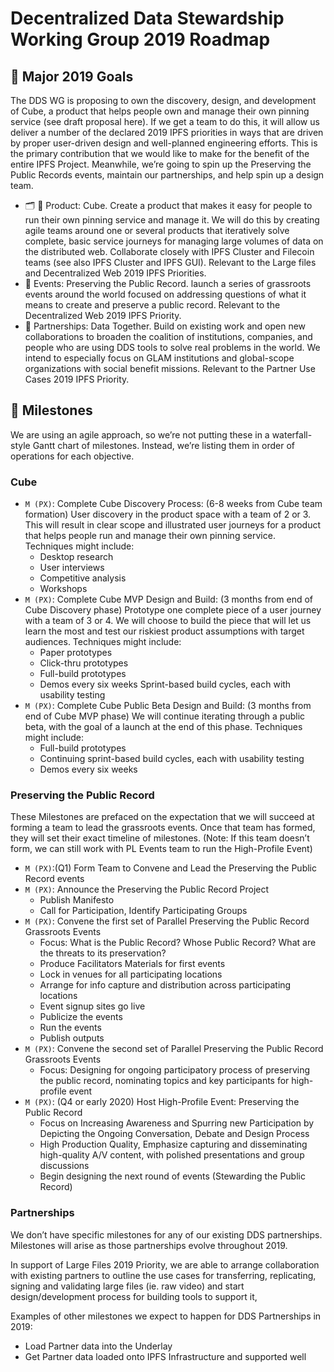 # Decentralized Data Stewardship Working Group 2019 Roadmap

## 🚀 Major 2019 Goals

The DDS WG is proposing to own the discovery, design, and development of Cube, a product that helps people own and manage their own pinning service (see draft proposal here). If we get a team to do this, it will allow us deliver a number of the declared 2019 IPFS priorities in ways that are driven by proper user-driven design and well-planned engineering efforts. This is the primary contribution that we would like to make for the benefit of the entire IPFS Project. Meanwhile, we’re going to spin up the Preserving the Public Records events, maintain our partnerships, and help spin up a design team.
 
- 🗂 🔄 Product: Cube. Create a product that makes it easy for people to run their own pinning service and manage it. We will do this by creating agile teams around one or several products that iteratively solve complete, basic service journeys for managing large volumes of data on the distributed web. Collaborate closely with IPFS Cluster and Filecoin teams (see also IPFS Cluster and IPFS GUI). Relevant to the Large files and Decentralized Web 2019 IPFS Priorities.
- 🔄 Events: Preserving the Public Record. launch a series of grassroots events around the world focused on addressing questions of what it means to create and preserve a public record. Relevant to the Decentralized Web 2019 IPFS Priority.
- 🤝 Partnerships: Data Together. Build on existing work and open new collaborations to broaden the coalition of institutions, companies, and people who are using DDS tools to solve real problems in the world. We intend to especially focus on GLAM institutions and global-scope organizations with social benefit missions. Relevant to the Partner Use Cases 2019 IPFS Priority.
 
## 💎 Milestones

We are using an agile approach, so we’re not putting these in a waterfall-style Gantt chart of milestones. Instead, we’re listing them in order of operations for each objective.
 
### Cube

- `M (PX)`: Complete Cube Discovery Process: (6-8 weeks from Cube team formation) User discovery in the product space with a team of 2 or 3. This will result in clear scope and illustrated user journeys for a product that helps people run and manage their own pinning service. Techniques might include:
  - Desktop research
  - User interviews
  - Competitive analysis
  - Workshops
- `M (PX)`: Complete Cube MVP Design and Build: (3 months from end of Cube Discovery phase) Prototype one complete piece of a user journey with a team of 3 or 4. We will choose to build the piece that will let us learn the most and test our riskiest product assumptions with target audiences. Techniques might include:
  - Paper prototypes
  - Click-thru prototypes
  - Full-build prototypes
  - Demos every six weeks
Sprint-based build cycles, each with usability testing
- `M (PX)`: Complete Cube Public Beta Design and Build: (3 months from end of Cube MVP phase) We will continue iterating through a public beta, with the goal of a launch at the end of this phase. Techniques might include:
  - Full-build prototypes
  - Continuing sprint-based build cycles, each with usability testing
  - Demos every six weeks
 
### Preserving the Public Record

These Milestones are prefaced on the expectation that we will succeed at forming a team to lead the grassroots events. Once that team has formed, they will set their exact timeline of milestones. (Note: If this team doesn’t form, we can still work with PL Events team to run the High-Profile Event)

- `M (PX)`:(Q1) Form Team to Convene and Lead the Preserving the Public Record events 
- `M (PX)`: Announce the Preserving the Public Record Project
  - Publish Manifesto
  - Call for Participation, Identify Participating Groups
- `M (PX)`: Convene the first set of Parallel Preserving the Public Record Grassroots Events
  - Focus: What is the Public Record? Whose Public Record? What are the threats to its preservation?
  - Produce Facilitators Materials for first events
  - Lock in venues for all participating locations
  - Arrange for info capture and distribution across participating locations
  - Event signup sites go live
  - Publicize the events
  - Run the events
  - Publish outputs
- `M (PX)`: Convene the second set of Parallel Preserving the Public Record Grassroots Events
  - Focus: Designing for ongoing participatory process of preserving the public record, nominating topics and key participants for high-profile event
- `M (PX)`: (Q4 or early 2020) Host High-Profile Event: Preserving the Public Record
  - Focus on Increasing Awareness and Spurring new Participation by Depicting the Ongoing Conversation, Debate and Design Process
  - High Production Quality, Emphasize capturing and disseminating high-quality A/V content, with polished presentations and group discussions
  - Begin designing the next round of events (Stewarding the Public Record)
 
### Partnerships

We don’t have specific milestones for any of our existing DDS partnerships. Milestones will arise as those partnerships evolve throughout 2019.

In support of Large Files 2019 Priority, we are able to arrange collaboration with existing partners to outline the use cases for transferring, replicating, signing and validating large files (ie. raw video) and start design/development process for building tools to support it,

Examples of other milestones we expect to happen for DDS Partnerships in 2019:
  - Load Partner data into the Underlay
  - Get Partner data loaded onto IPFS Infrastructure and supported well
 

